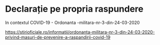 # Declarație pe propria raspundere

In contextul COVID-19 - Ordonanta -militara-nr-3-din-24-03-2020

https://stirioficiale.ro/informatii/ordonanta-militara-nr-3-din-24-03-2020-privind-masuri-de-prevenire-a-raspandirii-covid-19